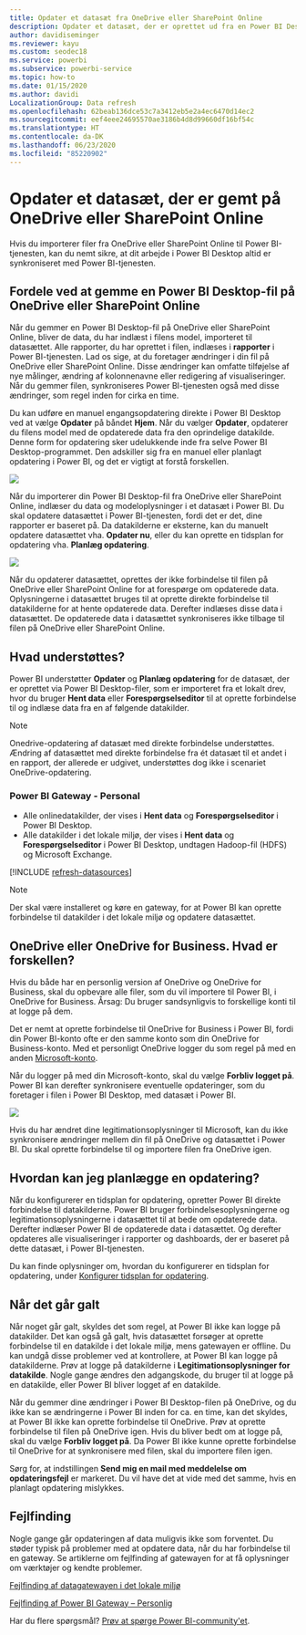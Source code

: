```yaml
---
title: Opdater et datasæt fra OneDrive eller SharePoint Online
description: Opdater et datasæt, der er oprettet ud fra en Power BI Desktop-fil på OneDrive eller SharePoint Online
author: davidiseminger
ms.reviewer: kayu
ms.custom: seodec18
ms.service: powerbi
ms.subservice: powerbi-service
ms.topic: how-to
ms.date: 01/15/2020
ms.author: davidi
LocalizationGroup: Data refresh
ms.openlocfilehash: 62beab136dce53c7a3412eb5e2a4ec6470d14ec2
ms.sourcegitcommit: eef4eee24695570ae3186b4d8d99660df16bf54c
ms.translationtype: HT
ms.contentlocale: da-DK
ms.lasthandoff: 06/23/2020
ms.locfileid: "85220902"
---
```

# <a name="refresh-a-dataset-stored-on-onedrive-or-sharepoint-online"></a>Opdater et datasæt, der er gemt på OneDrive eller SharePoint Online
Hvis du importerer filer fra OneDrive eller SharePoint Online til Power BI-tjenesten, kan du nemt sikre, at dit arbejde i Power BI Desktop altid er synkroniseret med Power BI-tjenesten.

## <a name="advantages-of-storing-a-power-bi-desktop-file-on-onedrive-or-sharepoint-online"></a>Fordele ved at gemme en Power BI Desktop-fil på OneDrive eller SharePoint Online
Når du gemmer en Power BI Desktop-fil på OneDrive eller SharePoint Online, bliver de data, du har indlæst i filens model, importeret til datasættet. Alle rapporter, du har oprettet i filen, indlæses i **rapporter** i Power BI-tjenesten. Lad os sige, at du foretager ændringer i din fil på OneDrive eller SharePoint Online. Disse ændringer kan omfatte tilføjelse af nye målinger, ændring af kolonnenavne eller redigering af visualiseringer. Når du gemmer filen, synkroniseres Power BI-tjenesten også med disse ændringer, som regel inden for cirka en time.

Du kan udføre en manuel engangsopdatering direkte i Power BI Desktop ved at vælge **Opdater** på båndet **Hjem**. Når du vælger **Opdater**, opdaterer du filens model med de opdaterede data fra den oprindelige datakilde. Denne form for opdatering sker udelukkende inde fra selve Power BI Desktop-programmet. Den adskiller sig fra en manuel eller planlagt opdatering i Power BI, og det er vigtigt at forstå forskellen.

![](media/refresh-desktop-file-onedrive/pbix-refresh.png)

Når du importerer din Power BI Desktop-fil fra OneDrive eller SharePoint Online, indlæser du data og modeloplysninger i et datasæt i Power BI. Du skal opdatere datasættet i Power BI-tjenesten, fordi det er det, dine rapporter er baseret på. Da datakilderne er eksterne, kan du manuelt opdatere datasættet vha. **Opdater nu**, eller du kan oprette en tidsplan for opdatering vha. **Planlæg opdatering**. 

![](media/refresh-desktop-file-onedrive/powerbi-service-refresh.png)

Når du opdaterer datasættet, oprettes der ikke forbindelse til filen på OneDrive eller SharePoint Online for at forespørge om opdaterede data. Oplysningerne i datasættet bruges til at oprette direkte forbindelse til datakilderne for at hente opdaterede data. Derefter indlæses disse data i datasættet. De opdaterede data i datasættet synkroniseres ikke tilbage til filen på OneDrive eller SharePoint Online.

## <a name="whats-supported"></a>Hvad understøttes?
Power BI understøtter **Opdater** og **Planlæg opdatering** for de datasæt, der er oprettet via Power BI Desktop-filer, som er importeret fra et lokalt drev, hvor du bruger **Hent data** eller **Forespørgselseditor** til at oprette forbindelse til og indlæse data fra en af følgende datakilder.

> [!NOTE]
> Onedrive-opdatering af datasæt med direkte forbindelse understøttes. Ændring af datasættet med direkte forbindelse fra ét datasæt til et andet i en rapport, der allerede er udgivet, understøttes dog ikke i scenariet OneDrive-opdatering.

### <a name="power-bi-gateway---personal"></a>Power BI Gateway - Personal
* Alle onlinedatakilder, der vises i **Hent data** og **Forespørgselseditor** i Power BI Desktop.
* Alle datakilder i det lokale miljø, der vises i **Hent data** og **Forespørgselseditor** i Power BI Desktop, undtagen Hadoop-fil (HDFS) og Microsoft Exchange.

<!-- Refresh Data sources-->
[!INCLUDE [refresh-datasources](../includes/refresh-datasources.md)]

> [!NOTE]
> Der skal være installeret og køre en gateway, for at Power BI kan oprette forbindelse til datakilder i det lokale miljø og opdatere datasættet.
> 
> 

## <a name="onedrive-or-onedrive-for-business-whats-the-difference"></a>OneDrive eller OneDrive for Business. Hvad er forskellen?
Hvis du både har en personlig version af OneDrive og OneDrive for Business, skal du opbevare alle filer, som du vil importere til Power BI, i OneDrive for Business. Årsag: Du bruger sandsynligvis to forskellige konti til at logge på dem.

Det er nemt at oprette forbindelse til OneDrive for Business i Power BI, fordi din Power BI-konto ofte er den samme konto som din OneDrive for Business-konto. Med et personligt OneDrive logger du som regel på med en anden [Microsoft-konto](https://account.microsoft.com).

Når du logger på med din Microsoft-konto, skal du vælge **Forbliv logget på**. Power BI kan derefter synkronisere eventuelle opdateringer, som du foretager i filen i Power BI Desktop, med datasæt i Power BI.

![](media/refresh-desktop-file-onedrive/refresh_signin_keepmesignedin.png)

Hvis du har ændret dine legitimationsoplysninger til Microsoft, kan du ikke synkronisere ændringer mellem din fil på OneDrive og datasættet i Power BI. Du skal oprette forbindelse til og importere filen fra OneDrive igen.

## <a name="how-do-i-schedule-refresh"></a>Hvordan kan jeg planlægge en opdatering?
Når du konfigurerer en tidsplan for opdatering, opretter Power BI direkte forbindelse til datakilderne. Power BI bruger forbindelsesoplysningerne og legitimationsoplysningerne i datasættet til at bede om opdaterede data. Derefter indlæser Power BI de opdaterede data i datasættet. Og derefter opdateres alle visualiseringer i rapporter og dashboards, der er baseret på dette datasæt, i Power BI-tjenesten.

Du kan finde oplysninger om, hvordan du konfigurerer en tidsplan for opdatering, under [Konfigurer tidsplan for opdatering](refresh-scheduled-refresh.md).

## <a name="when-things-go-wrong"></a>Når det går galt
Når noget går galt, skyldes det som regel, at Power BI ikke kan logge på datakilder. Det kan også gå galt, hvis datasættet forsøger at oprette forbindelse til en datakilde i det lokale miljø, mens gatewayen er offline. Du kan undgå disse problemer ved at kontrollere, at Power BI kan logge på datakilderne. Prøv at logge på datakilderne i **Legitimationsoplysninger for datakilde**. Nogle gange ændres den adgangskode, du bruger til at logge på en datakilde, eller Power BI bliver logget af en datakilde.

Når du gemmer dine ændringer i Power BI Desktop-filen på OneDrive, og du ikke kan se ændringerne i Power BI inden for ca. en time, kan det skyldes, at Power BI ikke kan oprette forbindelse til OneDrive. Prøv at oprette forbindelse til filen på OneDrive igen. Hvis du bliver bedt om at logge på, skal du vælge **Forbliv logget på**. Da Power BI ikke kunne oprette forbindelse til OneDrive for at synkronisere med filen, skal du importere filen igen.

Sørg for, at indstillingen **Send mig en mail med meddelelse om opdateringsfejl** er markeret. Du vil have det at vide med det samme, hvis en planlagt opdatering mislykkes.

## <a name="troubleshooting"></a>Fejlfinding
Nogle gange går opdateringen af data muligvis ikke som forventet. Du støder typisk på problemer med at opdatere data, når du har forbindelse til en gateway. Se artiklerne om fejlfinding af gatewayen for at få oplysninger om værktøjer og kendte problemer.

[Fejlfinding af datagatewayen i det lokale miljø](service-gateway-onprem-tshoot.md)

[Fejlfinding af Power BI Gateway – Personlig](service-admin-troubleshooting-power-bi-personal-gateway.md)

Har du flere spørgsmål? [Prøv at spørge Power BI-community'et](https://community.powerbi.com/).

